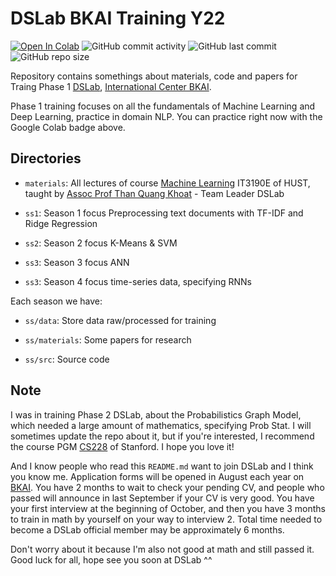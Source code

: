 # DSLab BKAI Training Y22
[![Open In Colab](https://colab.research.google.com/assets/colab-badge.svg)](https://colab.research.google.com/github/tuanlda78202/DSLT/)
![GitHub commit activity](https://img.shields.io/github/commit-activity/m/tuanlda78202/DSLT?color=%23F7CAC9&label=Commit&logo=Battle.net&logoColor=%23DFCFBE&style=flat-square) ![GitHub last commit](https://img.shields.io/github/last-commit/tuanlda78202/DSLT?color=%23F7CAC9&label=Last%20Commit&logo=Google%20Photos&logoColor=%23DFCFBE&style=flat-square) ![GitHub repo size](https://img.shields.io/github/repo-size/tuanlda78202/DSLT?color=%23F7CAC9&label=Repo%20Size&logo=Databricks&logoColor=%23DFCFBE&style=flat-square)  

Repository contains somethings about materials, code and papers for Traing Phase 1 [DSLab](https://bkai.ai/research/machine-learning/), [International Center BKAI](https://bkai.ai). 

Phase 1 training focuses on all the fundamentals of Machine Learning and Deep Learning, practice in domain NLP. You can practice right now with the Google Colab badge above.

## Directories 

- `materials`: All lectures of course [Machine Learning](https://bkai.ai/course/machine-learning-and-data-mining/) IT3190E of HUST, taught by [Assoc Prof Than Quang Khoat](https://users.soict.hust.edu.vn/khoattq/) - Team Leader DSLab

- `ss1`: Season 1 focus Preprocessing text documents with TF-IDF and Ridge Regression 

- `ss2`: Season 2 focus K-Means & SVM

- `ss3`: Season 3 focus ANN 

- `ss3`: Season 4 focus time-series data, specifying RNNs 

Each season we have:

- `ss/data`: Store data raw/processed for training 

- `ss/materials`: Some papers for research

- `ss/src`: Source code

## Note 

I was in training Phase 2 DSLab, about the Probabilistics Graph Model, which needed a large amount of mathematics, specifying Prob Stat. I will sometimes update the repo about it, but if you're interested, I recommend the course PGM [CS228](https://ermongroup.github.io/cs228/) of Stanford. I hope you love it!

And I know people who read this `README.md` want to join DSLab and I think you know me. Application forms will be opened in August each year on [BKAI](https://www.facebook.com/bk.ai.ResearchCenter). You have 2 months to wait to check your pending CV, and people who passed will announce in last September if your CV is very good. You have your first interview at the beginning of October, and then you have 3 months to train in math by yourself on your way to interview 2. Total time needed to become a DSLab official member may be approximately 6 months. 

Don't worry about it because I'm also not good at math and still passed it. Good luck for all, hope see you soon at DSLab ^^ 
